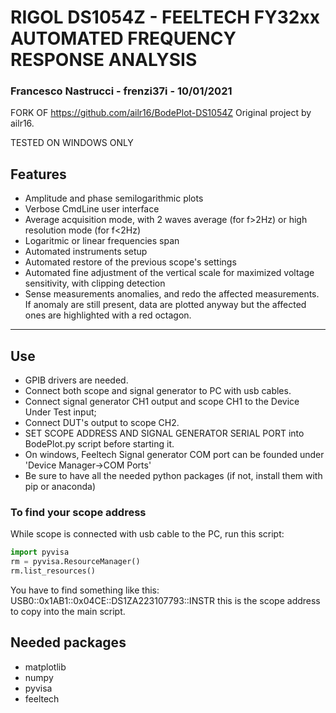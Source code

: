 # RIGOL DS1054Z - FEELTECH FY32xx AUTOMATED FREQUENCY RESPONSE ANALYSIS
### Francesco Nastrucci - frenzi37i - 10/01/2021

FORK OF https://github.com/ailr16/BodePlot-DS1054Z
Original project by ailr16.

TESTED ON WINDOWS ONLY

## Features
*	Amplitude and phase semilogarithmic plots
* Verbose CmdLine user interface
* Average acquisition mode, with 2 waves average (for f>2Hz) or high resolution mode (for f<2Hz)
*	Logaritmic or linear frequencies span 
*	Automated instruments setup
*	Automated restore of the previous scope's settings
*	Automated fine adjustment of the vertical scale for maximized voltage sensitivity, with clipping detection 
*	Sense measurements anomalies, and redo the affected measurements. If anomaly are still present,
	data are plotted anyway but the affected ones are highlighted with a red octagon. 
__________________________________________________________________________________
## Use 
* GPIB drivers are needed. 
* Connect both scope and signal generator to PC with usb cables. 
* Connect signal generator CH1 output and scope CH1 to the Device Under Test input; 
* Connect DUT's output to scope CH2.
* SET SCOPE ADDRESS AND SIGNAL GENERATOR SERIAL PORT into BodePlot.py script before starting it.
* On windows, Feeltech Signal generator COM port can be founded under 'Device Manager->COM Ports'
* Be sure to have all the needed python packages (if not, install them with pip or anaconda)

### To find your scope address
While scope is connected with usb cable to the PC, run this script:
```python
import pyvisa
rm = pyvisa.ResourceManager()
rm.list_resources()
```
You have to find something like this: 
USB0::0x1AB1::0x04CE::DS1ZA223107793::INSTR
this is the scope address to copy into the main script.

## Needed packages
* matplotlib
* numpy 
* pyvisa
* feeltech

